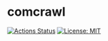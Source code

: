 # comcrawl

[![Actions Status](https://github.com/michaelharms/comcrawl/workflows/ci/badge.svg)](https://github.com/michaelharms/comcrawl/actions)
[![License: MIT](https://img.shields.io/pypi/l/comcrawl)](https://github.com/michaelharms/comcrawl/blob/master/LICENSE)
